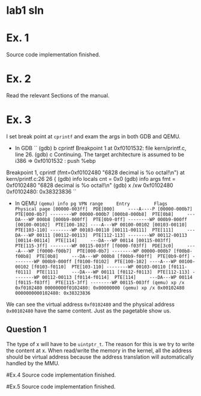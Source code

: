 # lab1 sln

# Ex. 1
Source code implementation finished.

# Ex. 2
Read the relevant Sections of the manual.


# Ex. 3
I set break point at `cprintf` and exam the args in both GDB and QEMU.

* In GDB
``
(gdb) b cprintf
Breakpoint 1 at 0xf0101532: file kern/printf.c, line 26.
(gdb) c
Continuing.
The target architecture is assumed to be i386
=> 0xf0101532 <cprintf>:        push   %ebp

Breakpoint 1, cprintf (fmt=0xf0102480 "6828 decimal is %o octal!\n") at kern/printf.c:26
26      {
(gdb) info locals
cnt = 0x0
(gdb) info args
fmt = 0xf0102480 "6828 decimal is %o octal!\n"
(gdb) x /xw 0xf0102480
0xf0102480:     0x38323836
``

* In QEMU
``
(qemu) info pg
VPN range     Entry         Flags        Physical page
[00000-003ff]  PDE[000]     ----A----P
  [00000-000b7]  PTE[000-0b7] --------WP 00000-000b7
  [000b8-000b8]  PTE[0b8]     ---DA---WP 000b8
  [000b9-000ff]  PTE[0b9-0ff] --------WP 000b9-000ff
  [00100-00102]  PTE[100-102] ----A---WP 00100-00102
  [00103-00110]  PTE[103-110] --------WP 00103-00110
  [00111-00111]  PTE[111]     ---DA---WP 00111
  [00112-00113]  PTE[112-113] --------WP 00112-00113
  [00114-00114]  PTE[114]     ---DA---WP 00114
  [00115-003ff]  PTE[115-3ff] --------WP 00115-003ff
[f0000-f03ff]  PDE[3c0]     ----A---WP
  [f0000-f00b7]  PTE[000-0b7] --------WP 00000-000b7
  [f00b8-f00b8]  PTE[0b8]     ---DA---WP 000b8
  [f00b9-f00ff]  PTE[0b9-0ff] --------WP 000b9-000ff
  [f0100-f0102]  PTE[100-102] ----A---WP 00100-00102
  [f0103-f0110]  PTE[103-110] --------WP 00103-00110
  [f0111-f0111]  PTE[111]     ---DA---WP 00111
  [f0112-f0113]  PTE[112-113] --------WP 00112-00113
  [f0114-f0114]  PTE[114]     ---DA---WP 00114
  [f0115-f03ff]  PTE[115-3ff] --------WP 00115-003ff
(qemu) xp /x 0xf0102480
00000000f0102480: 0x00000000
(qemu) xp /x 0x00102480
0000000000102480: 0x38323836
``

We can see the  virtual address `0xf0102480` and the physical address
`0x00102480` have the same content. Just as the pagetable show us.

## Question 1
The type of x will have to be `uintptr_t`. The reason for this is we try to
write the content at x. When read/write the memory in the kernel, all the
address should be virtual address because the address translation will
automatically handled by the MMU.

#Ex.4
Source code implementation finished.

#Ex.5
Source code implementation finished.
